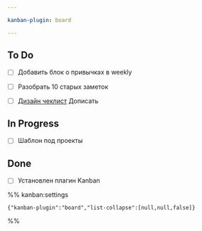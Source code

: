 ```yaml
---

kanban-plugin: board

---
```


## To Do

- [ ] Добавить блок о привычках в weekly
- [ ] Разобрать 10 старых заметок
- [ ] [Дизайн чеклист](Дизайн%20чеклист.md) Дописать


## In Progress

- [ ] Шаблон под проекты


## Done

- [ ] Установлен плагин Kanban




%% kanban:settings
```
{"kanban-plugin":"board","list-collapse":[null,null,false]}
```
%%